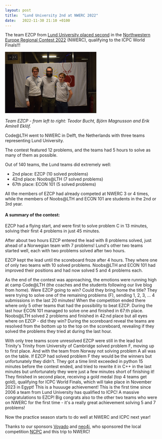 ```yaml
---
layout: post
title:  "Lund University 2nd at NWERC 2022"
date:   2022-11-30 21:10 +0100
---
```


The team EZCP from [Lund University placed second](https://2022.nwerc.eu/main/scoreboard/) in the [Northwestern Europe Regional Contest 2022](https://2022.nwerc.eu) (NWERC), qualifying to the ICPC World Finals!!!

<p>
<img src="/assets/images/2022/ezcp-nwerc.jpg" width="60%">
</p>
<p style="margin-bottom:10px;"><i>Team EZCP - from left to right: Teodor Bucht, Björn Magnusson and Erik Amirell Eklöf.</i></p>

Code@LTH went to NWERC in Delft, the Netherlands with three teams representing Lund University.

The contest featured 12 problems, and the teams had 5 hours to solve as many of them as possible.

Out of 140 teams, the Lund teams did extremely well:
- 2nd place: EZCP (10 solved problems)
- 42nd place: Noobs@LTH (7 solved problems)
- 67th place: ECON 101 (5 solved problems)

All the members of EZCP had already competed at NWERC 3 or 4 times, while the members of Noobs@LTH and ECON 101 are students in the 2nd or 3rd year.

#### A summary of the contest:

EZCP had a flying start, and were first to solve problem C in 13 minutes, solving their first 4 problems in just 45 minutes.

After about two hours EZCP entered the lead with 8 problems solved, just ahead of a Norwegian team with 7 problems! Lund's other two teams started well, each with two problems solved after two hours.

EZCP kept the lead until the scoreboard froze after 4 hours. They where one of only two teams with 10 solved problems. Noobs@LTH and ECON 101 had improved their positions and had now solved 5 and 4 problems each.

As the end of the contest was approaching, the emotions were running high at camp Code@LTH (the coaches and the students following our live blog from home). Were EZCP going to win? Could they bring home the title? They were trying to solve one of the remaining problems (F), sending 1, 2, 3, ... 4 submissions in the last 20 minutes! When the competition ended there where only 5 other teams that had the possibility to beat EZCP. During the last hour ECON 101 managed to solve one and finished in 67:th place. Noobs@LTH solved 2 problems and finished in 42:nd place but all eyes where on EZCP - did they win? During the scoreboard reveal the teams are resolved from the bottom up to the top on the scoreboard, revealing if they solved the problems they tried at during the last hour.

With only tree teams score unresolved EZCP were still in the lead but Trinity's Trinity from University of Cambridge solved problem F, moving up to first place. And with the team from Norway not solving problem A all was on the table. If EZCP had solved problem F they would be the winners but unfortunately they didn't. They got a time limit exceeded in python 15 minutes before the contest ended, and tried to rewrite it in C++ in the last minutes but unfortunately they were just a few minutes short of finishing it! They finished in second place, receiving a gold medal (top 4 teams get gold), qualifying for ICPC World Finals, which will take place in November 2023 in Egypt! This is a huuuuge achievement! This is the first time since 2006 a team from Lund University has qualified to ICPC! A massive congratulations to EZCP! Big congrats also to the other two teams who were on NWERC for the first time - it's a really great achievement solving 5 and 7 problems!

Now the practice season starts to do well at NWERC and ICPC next year!

Thanks to our sponsors [Voyado](https://voyado.com) and [neo4j](https://neo4j.com), who sponsored the local competition [NCPC](https://codeatlth.org/ncpc2022/) and this trip to NWERC!